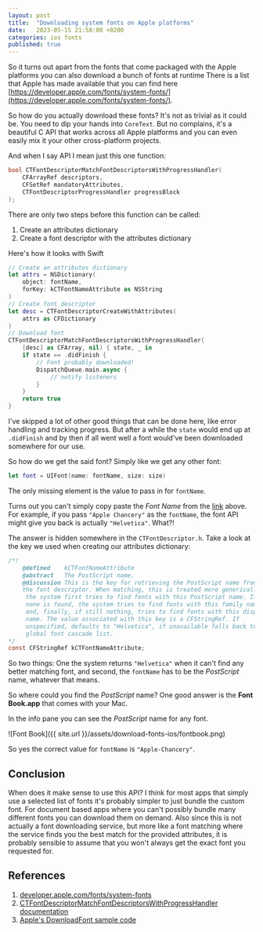```yaml
---
layout: post
title:  "Downloading system fonts on Apple platforms"
date:   2023-05-15 21:58:00 +0200
categories: ios fonts
published: true
---
```


So it turns out apart from the fonts that come packaged with the Apple platforms you can also download a bunch of fonts at runtime There is a list that Apple has made available that you can find here [https://developer.apple.com/fonts/system-fonts/](https://developer.apple.com/fonts/system-fonts/). 

So how do you actually download these fonts? It's not as trivial as it could be. You need to dip your hands into `CoreText`. But no complains, it's a beautiful C API that works across all Apple platforms and you can even easily mix it your other cross-platform projects. 

And when I say API I mean just this one function:

```c
bool CTFontDescriptorMatchFontDescriptorsWithProgressHandler(
    CFArrayRef descriptors,
    CFSetRef mandatoryAttributes,
    CTFontDescriptorProgressHandler progressBlock
);
```

There are only two steps before this function can be called:

1. Create an attributes dictionary
1. Create a font descriptor with the attributes dictionary

Here's how it looks with Swift

```swift
// Create an attributes dictionary
let attrs = NSDictionary(
    object: fontName,  
    forKey: kCTFontNameAttribute as NSString
)
// Create font descriptor
let desc = CTFontDescriptorCreateWithAttributes(
    attrs as CFDictionary
)    
// Download font
CTFontDescriptorMatchFontDescriptorsWithProgressHandler(
    [desc] as CFArray, nil) { state, _ in
    if state == .didFinish {
        // Font probably downloaded!
        DispatchQueue.main.async { 
            // notify listeners
        }
    }
    return true
}
```

I've skipped a lot of other good things that can be done here, like error handling and tracking progress. But after a while the `state` would end up at `.didFinish` and by then if all went well a font would've been downloaded somewhere for our use.

So how do we get the said font? Simply like we get any other font:

```swift
let font = UIFont(name: fontName, size: size)
```

The only missing element is the value to pass in for `fontName`. 

Turns out you can't simply copy paste the *Font Name* from the [link](https://developer.apple.com/fonts/system-fonts/) above. For example, if you pass `"Apple Chancery"` as the `fontName`, the font API might give you back is actually `"Helvetica"`. What?!

The answer is hidden somewhere in the `CTFontDescriptor.h`. Take a look at the key we used when creating our attributes dictionary:

```c
/*!
    @defined    kCTFontNameAttribute
    @abstract   The PostScript name.
    @discussion This is the key for retrieving the PostScript name from 
    the font descriptor. When matching, this is treated more generically:
     the system first tries to find fonts with this PostScript name. If 
     none is found, the system tries to find fonts with this family name, 
     and, finally, if still nothing, tries to find fonts with this display 
     name. The value associated with this key is a CFStringRef. If 
     unspecified, defaults to "Helvetica", if unavailable falls back to 
     global font cascade list.
*/
const CFStringRef kCTFontNameAttribute;
```
So two things: One the system returns `"Helvetica"` when it can't find any better matching font, and second, the `fontName` has to be the *PostScript* name, whatever that means. 

So where could you find the *PostScript* name? One good answer is the **Font Book.app** that comes with your Mac.

In the info pane you can see the *PostScript* name for any font.

![Font Book]({{ site.url }}/assets/download-fonts-ios/fontbook.png)

So yes the correct value for `fontName` is `"Apple-Chancery"`.

## Conclusion
When does it make sense to use this API? I think for most apps that simply use a selected list of fonts it's probably simpler to just bundle the custom font. For document based apps where you can't possibly bundle many different fonts you can download them on demand. Also since this is not actually a font downloading service, but more like a font matching where the service finds you the best match for the provided attributes, it is probably sensible to assume that you won't always get the exact font you requested for.

## References

1. [developer.apple.com/fonts/system-fonts](https://developer.apple.com/fonts/system-fonts/)
1. [CTFontDescriptorMatchFontDescriptorsWithProgressHandler documentation](https://developer.apple.com/documentation/coretext/1511433-ctfontdescriptormatchfontdescrip?language=objc)
1. [Apple's DownloadFont sample code](https://developer.apple.com/library/archive/samplecode/DownloadFont/Introduction/Intro.html#//apple_ref/doc/uid/DTS40013404)